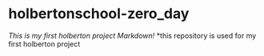 # holbertonschool-zero_day
*This is my first holberton project Markdown!*
*this repository is used for my first holberton project
